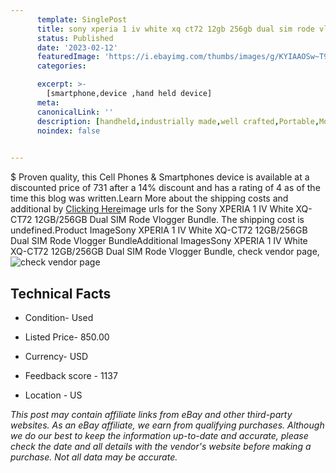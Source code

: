 ```yaml
---
      template: SinglePost
      title: sony xperia 1 iv white xq ct72 12gb 256gb dual sim rode vlogger bundle
      status: Published
      date: '2023-02-12'
      featuredImage: 'https://i.ebayimg.com/thumbs/images/g/KYIAAOSw~T9jreR5/s-l225.jpg'
      categories: 

      excerpt: >-
        [smartphone,device ,hand held device]
      meta:
      canonicalLink: ''
      description: [handheld,industrially made,well crafted,Portable,Mobile,Compact,Convenient,Lightweight,Maneuverable,Man-portable,Miniature,Carriable,Hand-held,Light,Holdable,Transportable,Mobile device,Pocket-sized,On-the-go,Wireless,Cordless,Compact size,Convenient size, smartphone,device ,hand held device]
      noindex: false

        
---
```

$
    Proven quality, this Cell Phones & Smartphones device is available at a discounted price of 731 after a 14% discount and has a rating of 4 as of the time this blog was written.Learn More about the shipping costs and additional by [Clicking Here](https://www.ebay.com/itm/125687879533?hash=item1d4394d76d%3Ag%3AKYIAAOSw%7ET9jreR5&mkevt=1&mkcid=1&mkrid=711-53200-19255-0&campid=%253CePNCampaignId%253E&customid=%253CreferenceId%253E&toolid=10049)image urls for the Sony XPERIA 1 IV White XQ-CT72 12GB/256GB Dual SIM Rode Vlogger Bundle. The shipping cost is undefined.Product ImageSony XPERIA 1 IV White XQ-CT72 12GB/256GB Dual SIM Rode Vlogger BundleAdditional ImagesSony XPERIA 1 IV White XQ-CT72 12GB/256GB Dual SIM Rode Vlogger Bundle, check vendor page, ![check vendor page](https://origin-galleryplus.ebayimg.com/ws/web/125687879533_2_0_1/225x225.jpg,https://origin-galleryplus.ebayimg.com/ws/web/125687879533_3_0_1/225x225.jpg,https://origin-galleryplus.ebayimg.com/ws/web/125687879533_4_0_1/225x225.jpg,https://origin-galleryplus.ebayimg.com/ws/web/125687879533_5_0_1/225x225.jpg,https://origin-galleryplus.ebayimg.com/ws/web/125687879533_6_0_1/225x225.jpg,https://origin-galleryplus.ebayimg.com/ws/web/125687879533_7_0_1/225x225.jpg,https://origin-galleryplus.ebayimg.com/ws/web/125687879533_8_0_1/225x225.jpg,https://origin-galleryplus.ebayimg.com/ws/web/125687879533_9_0_1/225x225.jpg,https://origin-galleryplus.ebayimg.com/ws/web/125687879533_10_0_1/225x225.jpg,https://origin-galleryplus.ebayimg.com/ws/web/125687879533_11_0_1/225x225.jpg,https://origin-galleryplus.ebayimg.com/ws/web/125687879533_12_0_1/225x225.jpg,https://origin-galleryplus.ebayimg.com/ws/web/125687879533_13_0_1/225x225.jpg,https://origin-galleryplus.ebayimg.com/ws/web/125687879533_14_0_1/225x225.jpg,https://origin-galleryplus.ebayimg.com/ws/web/125687879533_15_0_1/225x225.jpg,https://origin-galleryplus.ebayimg.com/ws/web/125687879533_16_0_1/225x225.jpg,https://origin-galleryplus.ebayimg.com/ws/web/125687879533_17_0_1/225x225.jpg,https://origin-galleryplus.ebayimg.com/ws/web/125687879533_18_0_1/225x225.jpg)
    
    

 ## Technical Facts 



     
      

 - Condition- Used 


      

 - Listed Price- 850.00 


      

 - Currency- USD 


      

 - Feedback score - 1137 


      

 - Location - US 


      
      

 *_This post may contain affiliate links from eBay and other third-party websites. As an eBay affiliate, we earn from qualifying purchases. Although we do our best to keep the information up-to-date and accurate, please check the date and all details with the vendor's website before making a purchase. Not all data may be accurate._*



    
    
    
    
    